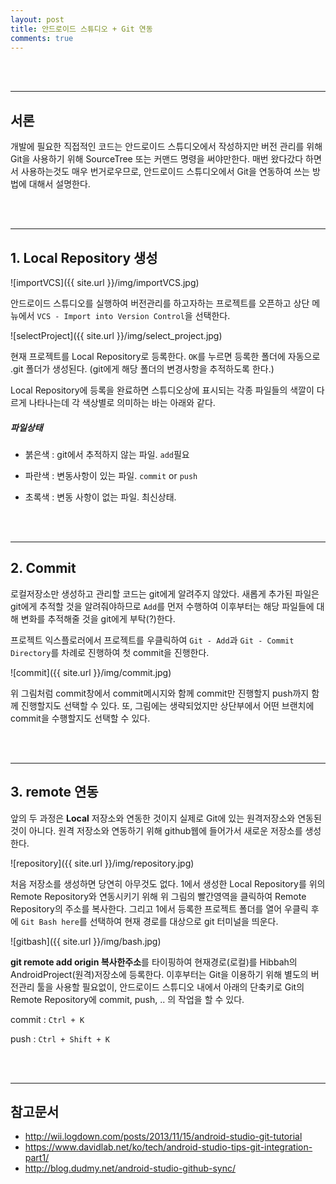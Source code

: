 ```yaml
---
layout: post
title: 안드로이드 스튜디오 + Git 연동
comments: true
---
```


<br><br>

----

## 서론

개발에 필요한 직접적인 코드는 안드로이드 스튜디오에서 작성하지만 버전 관리를 위해 Git을 사용하기 위해 SourceTree 또는 커맨드 명령을 써야만한다. 매번 왔다갔다 하면서 사용하는것도 매우 번거로우므로, 안드로이드 스튜디오에서 Git을 연동하여 쓰는 방법에 대해서 설명한다.

<br><br>

----

## 1. Local Repository 생성

![importVCS]({{ site.url }}/img/importVCS.jpg)

안드로이드 스튜디오를 실행하여 버전관리를 하고자하는 프로젝트를 오픈하고 상단 메뉴에서 `VCS - Import into Version Control`을 선택한다.

![selectProject]({{ site.url }}/img/select_project.jpg)

현재 프로젝트를 Local Repository로 등록한다. `OK`를 누르면 등록한 폴더에 자동으로 .git 폴더가 생성된다. (git에게 해당 폴더의 변경사항을 추적하도록 한다.)

Local Repository에 등록을 완료하면 스튜디오상에 표시되는 각종 파일들의 색깔이 다르게 나타나는데 각 색상별로 의미하는 바는 아래와 같다.

##### 파일상태

- 붉은색 : git에서 추적하지 않는 파일. `add`필요

- 파란색 : 변동사항이 있는 파일. `commit` or `push`

- 초록색 : 변동 사항이 없는 파일. 최신상태.

<br><br>

----

## 2. Commit

로컬저장소만 생성하고 관리할 코드는 git에게 알려주지 않았다. 새롭게 추가된 파일은 git에게 추적할 것을 알려줘야하므로 `Add`를 먼저 수행하여 이후부터는 해당 파일들에 대해 변화를 추적해줄 것을 git에게 부탁(?)한다.

프로젝트 익스플로러에서 프로젝트를 우클릭하여  `Git - Add`과 `Git - Commit Directory`를 차례로 진행하여 첫 commit을 진행한다.

![commit]({{ site.url }}/img/commit.jpg)

위 그림처럼 commit창에서 commit메시지와 함께 commit만 진행할지 push까지 함께 진행할지도 선택할 수 있다. 또, 그림에는 생략되었지만 상단부에서 어떤 브랜치에 commit을 수행할지도 선택할 수 있다.


<br><br>

----

## 3. remote 연동

앞의 두 과정은 **Local** 저장소와 연동한 것이지 실제로 Git에 있는 원격저장소와 연동된 것이 아니다. 원격 저장소와 연동하기 위해 github웹에 들어가서 새로운 저장소를 생성한다.

![repository]({{ site.url }}/img/repository.jpg)

처음 저장소를 생성하면 당연히 아무것도 없다. 1에서 생성한 Local Repository를 위의 Remote Repository와 연동시키기 위해 위 그림의 빨간영역을 클릭하여 Remote Repository의 주소를 복사한다. 그리고 1에서 등록한 프로젝트 폴더를 열어 우클릭 후에 `Git Bash here`를 선택하여 현재 경로를 대상으로 git 터미널을 띄운다.

![gitbash]({{ site.url }}/img/bash.jpg)

**git remote add origin 복사한주소**를 타이핑하여 현재경로(로컬)를 Hibbah의 AndroidProject(원격)저장소에 등록한다. 이후부터는 Git을 이용하기 위해 별도의 버전관리 툴을 사용할 필요없이, 안드로이드 스튜디오 내에서 아래의 단축키로 Git의 Remote Repository에 commit, push, .. 의 작업을 할 수 있다.

commit : `Ctrl + K`

push : `Ctrl + Shift + K`

<br><br>

----

## 참고문서
- http://wii.logdown.com/posts/2013/11/15/android-studio-git-tutorial
- https://www.davidlab.net/ko/tech/android-studio-tips-git-integration-part1/
- http://blog.dudmy.net/android-studio-github-sync/
